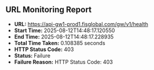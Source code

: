 ## URL Monitoring Report

- **URL:** https://api-gw1-prod1.fisglobal.com/gw/v1/health
- **Start Time:** 2025-08-12T14:48:17.120550
- **End Time:** 2025-08-12T14:48:17.228935
- **Total Time Taken:** 0.108385 seconds
- **HTTP Status Code:** 403
- **Status:** Failure
- **Failure Reason:** HTTP Status Code: 403
